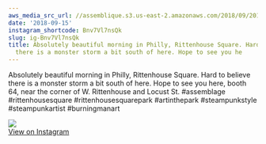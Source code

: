 ```yaml
---
aws_media_src_url: //assemblique.s3.us-east-2.amazonaws.com/2018/09/2018-09-15_13-43-25_UTC.jpg
date: '2018-09-15'
instagram_shortcode: Bnv7Vl7nsQk
slug: ig-Bnv7Vl7nsQk
title: Absolutely beautiful morning in Philly, Rittenhouse Square. Hard to believe
  there is a monster storm a bit south of here. Hope to see you he
---
```


Absolutely beautiful morning in Philly, Rittenhouse Square. Hard to believe there is a monster storm a bit south of here. Hope to see you here, booth 64, near the corner of W. Rittenhouse and Locust St. #assemblage #rittenhousesquare #rittenhousesquarepark #artinthepark #steampunkstyle #steampunkartist #burningmanart 

![](//assemblique.s3.us-east-2.amazonaws.com/2018/09/2018-09-15_13-43-25_UTC.jpg)   
[View on Instagram](https://www.instagram.com/p/Bnv7Vl7nsQk/)